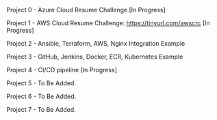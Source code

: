 Project 0 - Azure Cloud Resume Challenge [In Progress]

Project 1 - AWS Cloud Resume Challenge: https://tinyurl.com/awscrc [In Progress]

Project 2 - Ansible, Terraform, AWS, Nginx Integration Example

Project 3 - GitHub, Jenkins, Docker, ECR, Kubernetes Example

Project 4 - CI/CD pipeline [In Progress]

Project 5 - To Be Added.

Project 6 - To Be Added.

Project 7 - To Be Added.
